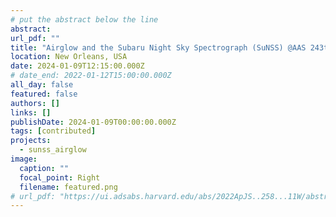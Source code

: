 ```yaml
---
# put the abstract below the line
abstract: 
url_pdf: ""
title: "Airglow and the Subaru Night Sky Spectrograph (SuNSS) @AAS 243th"
location: New Orleans, USA
date: 2024-01-09T12:15:00.000Z
# date_end: 2022-01-12T15:00:00.000Z
all_day: false
featured: false
authors: []
links: []
publishDate: 2024-01-09T00:00:00.000Z
tags: [contributed]
projects:
  - sunss_airglow
image:
  caption: ""
  focal_point: Right
  filename: featured.png
# url_pdf: "https://ui.adsabs.harvard.edu/abs/2022ApJS..258...11W/abstract"
---
```


